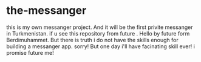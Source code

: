 # the-messanger
this is my own messanger project. And it will be the first privite messanger in Turkmenistan. if u see this repository from future . Hello by future form Berdimuhammet.
But there is truth i do not have the skills enough for building a messanger app. sorry! But one day i'll have facinating skill ever! i promise future me!
